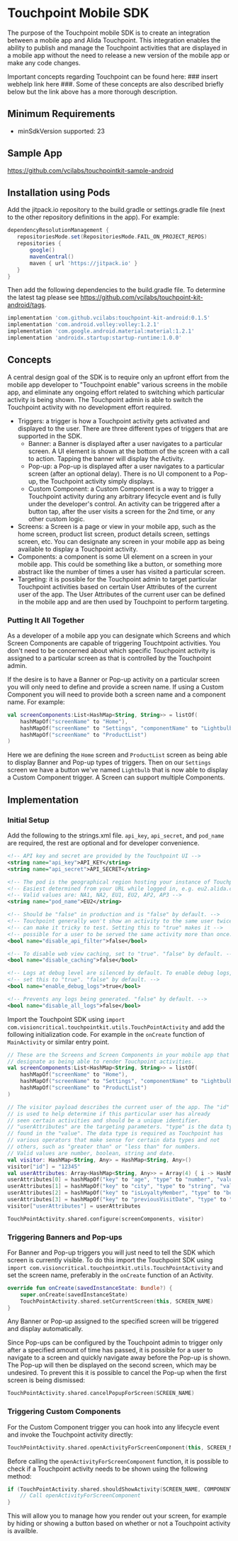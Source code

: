 # Touchpoint Mobile SDK
The purpose of the Touchpoint mobile SDK is to create an integration between a mobile app and Alida Touchpoint. This integration enables the ability to publish and manage the Touchpoint activities that are displayed in a mobile app without the need to release a new version of the mobile app or make any code changes.

Important concepts regarding Touchpoint can be found here: ### insert webhelp link here ###. Some of these concepts are also described briefly below but the link above has a more thorough description.

## Minimum Requirements
- minSdkVersion supported: 23

## Sample App
https://github.com/vcilabs/touchpointkit-sample-android

## Installation using Pods
Add the jitpack.io repository to the build.gradle or settings.gradle file (next to the other repository definitions in the app). For example:

```gradle
dependencyResolutionManagement {
   repositoriesMode.set(RepositoriesMode.FAIL_ON_PROJECT_REPOS)
   repositories {
       google()
       mavenCentral()
       maven { url 'https://jitpack.io' }
   }
}
```

Then add the following dependencies to the build.gradle file. To determine the latest tag please see https://github.com/vcilabs/touchpoint-kit-android/tags.

```gradle
implementation 'com.github.vcilabs:touchpoint-kit-android:0.1.5'
implementation 'com.android.volley:volley:1.2.1'
implementation 'com.google.android.material:material:1.2.1'
implementation 'androidx.startup:startup-runtime:1.0.0'
```

## Concepts
A central design goal of the SDK is to require only an upfront effort from the mobile app developer to "Touchpoint enable" various screens in the mobile app, and eliminate any ongoing effort related to switching which particular activity is being shown. The Touchpoint admin is able to switch the Touchpoint activity with no development effort required.
* Triggers: a trigger is how a Touchpoint activity gets activated and displayed to the user. There are three different types of triggers that are supported in the SDK.
    * Banner: a Banner is displayed after a user navigates to a particular screen. A UI element is shown at the bottom of the screen with a call to action. Tapping the banner will display the Activity.
    * Pop-up: a Pop-up is displayed after a user navigates to a particular screen (after an optional delay). There is no UI component to a Pop-up, the Touchpoint activity simply displays.
    * Custom Component: a Custom Component is a way to trigger a Touchpoint activity during any arbitrary lifecycle event and is fully under the developer's control. An activity can be triggered after a button tap, after the user visits a screen for the 2nd time, or any other custom logic.
* Screens: a Screen is a page or view in your mobile app, such as the home screen, product list screen, product details screen, settings screen, etc. You can designate any screen in your mobile app as being available to display a Touchpoint activity.
* Components: a component is some UI element on a screen in your mobile app. This could be something like a button, or something more abstract like the number of times a user has visited a particular screen.
* Targeting: it is possible for the Touchpoint admin to target particular Touchpoint activities based on certain User Attributes of the current user of the app. The User Attributes of the current user can be defined in the mobile app and are then used by Touchpoint to perform targeting.

### Putting It All Together
As a developer of a mobile app you can designate which Screens and which Screen Components are capable of triggering Touchtpoint activities. You don't need to be concerned about which specific Touchpoint activity is assigned to a particular screen as that is controlled by the Touchpoint admin.

If the desire is to have a Banner or Pop-up activity on a particular screen you will only need to define and provide a screen name. If using a Custom Component you will need to provide both a screen name and a component name. For example:

```kotlin
val screenComponents:List<HashMap<String, String>> = listOf(
    hashMapOf("screenName" to "Home"),
    hashMapOf("screenName" to "Settings", "componentName" to "Lightbulb"),
    hashMapOf("screenName" to "ProductList")
)
```

Here we are defining the `Home` screen and `ProductList` screen as being able to display Banner and Pop-up types of triggers. Then on our `Settings` screen we have a button we've named `Lightbulb` that is now able to display a Custom Component trigger. A Screen can support multiple Components.

## Implementation

### Initial Setup
Add the following to the strings.xml file. `api_key`, `api_secret`, and `pod_name` are required, the rest are optional and for developer convenience.

```xml
<!-- API key and secret are provided by the Touchpoint UI -->
<string name="api_key">API_KEY</string>
<string name="api_secret">API_SECRET</string>

<!-- The pod is the geographical region hosting your instance of Touchpoint. -->
<!-- Easiest determined from your URL while logged in, e.g. eu2.alida.com -->
<!-- Valid values are: NA1, NA2, EU1, EU2, AP2, AP3 -->
<string name="pod_name">EU2</string>

<!-- Should be "false" in production and is "false" by default. -->
<!-- Touchpoint generally won't show an activity to the same user twice which -->
<!-- can make it tricky to test. Setting this to "true" makes it -->
<!-- possible for a user to be served the same activity more than once. -->
<bool name="disable_api_filter">false</bool>

<!-- To disable web view caching, set to "true". "false" by default. -->
<bool name="disable_caching">false</bool>

<!-- Logs at debug level are silenced by default. To enable debug logs, -->
<!-- set this to "true". "false" by default. -->
<bool name="enable_debug_logs">true</bool>

<!-- Prevents any logs being generated. "false" by default. -->
<bool name="disable_all_logs">false</bool>
```

Import the Touchpoint SDK using `import com.visioncritical.touchpointkit.utils.TouchPointActivity` and add the following initialization code. For example in the `onCreate` function of `MainActivity` or similar entry point.

```kotlin
// These are the Screens and Screen Components in your mobile app that you 
// designate as being able to render Touchpoint activities.
val screenComponents:List<HashMap<String, String>> = listOf(
    hashMapOf("screenName" to "Home"),
    hashMapOf("screenName" to "Settings", "componentName" to "Lightbulb"),
    hashMapOf("screenName" to "ProductList")
)

// The visitor payload describes the current user of the app. The "id"
// is used to help determine if this particular user has already
// seen certain activities and should be a unique identifier.
// "userAttributes" are the targeting parameters. "type" is the data type
// found in the "value". The data type is required as Touchpoint has
// various operators that make sense for certain data types and not 
// others, such as "greater than" or "less than" for numbers.
// Valid values are number, boolean, string and date.
val visitor: HashMap<String, Any> = HashMap<String, Any>()
visitor["id"] = "12345"
val userAttributes: Array<HashMap<String, Any>> = Array(4) { i -> HashMap<String, Any>() }
userAttributes[0] = hashMapOf("key" to "age", "type" to "number", "value" to 53)
userAttributes[1] = hashMapOf("key" to "city", "type" to "string", "value" to "Springfield")
userAttributes[2] = hashMapOf("key" to "isLoyaltyMember", "type" to "boolean", "value" to true)
userAttributes[3] = hashMapOf("key" to "previousVisitDate", "type" to "date", "value" to "2022-04-11T21:51:34+0000")
visitor["userAttributes"] = userAttributes

TouchPointActivity.shared.configure(screenComponents, visitor)
```

### Triggering Banners and Pop-ups
For Banner and Pop-up triggers you will just need to tell the SDK which screen is currently visible. To do this import the Touchpoint SDK using `import com.visioncritical.touchpointkit.utils.TouchPointActivity` and set the screen name, preferably in the `onCreate` function of an Activity.

```kotlin
override fun onCreate(savedInstanceState: Bundle?) {
    super.onCreate(savedInstanceState)
    TouchPointActivity.shared.setCurrentScreen(this, SCREEN_NAME)
}
```

Any Banner or Pop-up assigned to the specified screen will be triggered and display automatically.

Since Pop-ups can be configured by the Touchpoint admin to trigger only after a specified amount of time has passed, it is possible for a user to navigate to a screen and quickly navigate away before the Pop-up is shown. The Pop-up will then be displayed on the second screen, which may be undesired. To prevent this it is possible to cancel the Pop-up when the first screen is being dismissed:

```kotlin
TouchPointActivity.shared.cancelPopupForScreen(SCREEN_NAME)
```

### Triggering Custom Components
For the Custom Component trigger you can hook into any lifecycle event and invoke the Touchpoint activity directly:

```kotlin
TouchPointActivity.shared.openActivityForScreenComponent(this, SCREEN_NAME, COMPONENT_NAME, listener = this)
```

Before calling the `openActivityForScreenComponent` function, it is possible to check if a Touchpoint activity needs to be shown using the following method:

```kotlin
if (TouchPointActivity.shared.shouldShowActivity(SCREEN_NAME, COMPONENT_NAME)) {
    // Call openActivityForScreenComponent
}
```

This will allow you to manage how you render out your screen, for example by hiding or showing a button based on whether or not a Touchpoint activity is availble.